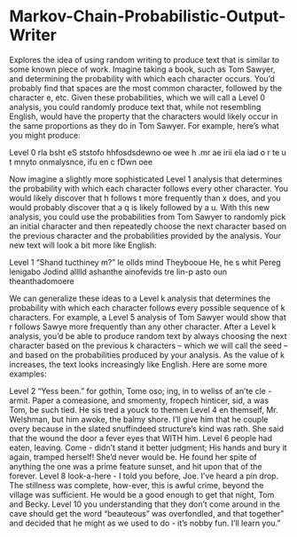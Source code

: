 # Markov-Chain-Probabilistic-Output-Writer

Explores the idea of using random writing to produce text that is similar to some known piece
of work. Imagine taking a book, such as Tom Sawyer, and determining the probability with which each character
occurs. You’d probably find that spaces are the most common character, followed by the character e, etc. Given
these probabilities, which we will call a Level 0 analysis, you could randomly produce text that, while not resembling
English, would have the property that the characters would likely occur in the same proportions as they do in Tom
Sawyer. For example, here’s what you might produce:

Level 0 rla bsht eS ststofo hhfosdsdewno oe wee h .mr ae irii ela iad o r te u t mnyto onmalysnce, ifu en c fDwn oee

Now imagine a slightly more sophisticated Level 1 analysis that determines the probability with which each character follows every other character. You would likely discover that h follows t more frequently than x does, and you
would probably discover that a q is likely followed by a u. With this new analysis, you could use the probabilities from
Tom Sawyer to randomly pick an initial character and then repeatedly choose the next character based on the previous
character and the probabilities provided by the analysis. Your new text will look a bit more like English:

Level 1 “Shand tucthiney m?” le ollds mind Theybooue He, he s whit Pereg lenigabo Jodind alllld ashanthe ainofevids
tre lin-p asto oun theanthadomoere

We can generalize these ideas to a Level k analysis that determines the probability with which each character
follows every possible sequence of k characters. For example, a Level 5 analysis of Tom Sawyer would show that r
follows Sawye more frequently than any other character. After a Level k analysis, you’d be able to produce random
text by always choosing the next character based on the previous k characters – which we will call the seed – and
based on the probabilities produced by your analysis. As the value of k increases, the text looks increasingly like
English. Here are some more examples:

Level 2 “Yess been.” for gothin, Tome oso; ing, in to weliss of an’te cle - armit. Paper a comeasione, and smomenty,
fropech hinticer, sid, a was Tom, be such tied. He sis tred a youck to themen
Level 4 en themself, Mr. Welshman, but him awoke, the balmy shore. I’ll give him that he couple overy because in
the slated snuffindeed structure’s kind was rath. She said that the wound the door a fever eyes that WITH him.
Level 6 people had eaten, leaving. Come - didn’t stand it better judgment; His hands and bury it again, tramped
herself! She’d never would be. He found her spite of anything the one was a prime feature sunset, and hit upon
that of the forever.
Level 8 look-a-here - I told you before, Joe. I’ve heard a pin drop. The stillness was complete, how-ever, this is awful
crime, beyond the village was sufficient. He would be a good enough to get that night, Tom and Becky.
Level 10 you understanding that they don’t come around in the cave should get the word “beauteous” was overfondled, and that together” and decided that he might as we used to do - it’s nobby fun. I’ll learn you.”
